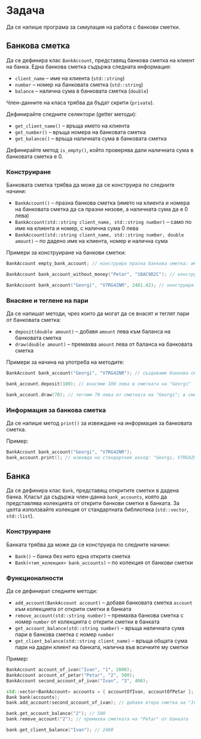 Задача
======
Да се напише програма за симулация на работа с банкови сметки.

Банкова сметка
--------------
Да се дефинира клас `BankAccount`, представящ банкова сметка на клиент на банка.
Една банкова сметка съдържа следната информация:
* `client_name` – име на клиента (`std::string`)
* `number` – номер на банковата сметка (`std::string`)
* `balance` – налична сума в банковата сметка (`double`)

Член-данните на класа трябва да бъдат скрити (`private`).

Дефинирайте следните селектори (getter методи):
* `get_client_name()` – връща името на клиента
* `get_number()` – връща номера на банковата сметка
* `get_balance()` – връща наличната сума в банковата сметка

Дефинирайте метод `is_empty()`, който проверява дали наличната сума в банковата
сметка е 0.

### Конструиране
Банковата сметка трябва да може да се конструира по следните начини:
* `BankAccount()` – празна банкова сметка (името на клиента и номера на
банковата сметка да са празни низове, а наличната сума да е 0 лева)
* `BankAccount(std::string client_name, std::string number)` – само по име на
клиента и номер, с налична сума 0 лева
* `BankAccount(std::string client_name, std::string number, double amount)` – по
дадено име на клиента, номер и налична сума

Примери за конструиране на банкови сметки:
```cpp
BankAccount empty_bank_account; // конструира празна банкова сметка: името на клиента и номера на сметката са празни низове, а наличната сума е 0 лева

BankAccount bank_account_without_money("Petar", "10AC9D2C"); // конструира банкова сметка с име на клиент "Petar", номер "10AC9D2C" и налична сума 0 лева

BankAccount bank_account("Georgi", "V7RG42NR", 2481.42); // конструира банкова сметка с име на клиент "Georgi", номер "V7RG42NR" и налична сума 2481.42 лева
```

### Внасяне и теглене на пари
Да се напишат методи, чрез които да могат да се внасят и теглят пари от
банковата сметка:
* `deposit(double amount)` – добавя `amount` лева към баланса на банковата
сметка
* `draw(double amount)` – премахва `amount` лева от баланса на банковата сметка

Примери за начина на употреба на методите:
```cpp
BankAccount bank_account("Georgi", "V7RG42NR"); // създаваме банкова сметка на "Georgi" с номер "V7RG42NR" и налична сума 0 лева

bank_account.deposit(100); // внасяме 100 лева в сметката на "Georgi"

bank_account.draw(70); // теглим 70 лева от сметката на "Georgi"; в сметката остават 30 лева
```

### Информация за банкова сметка
Да се напише метод `print()` за извеждане на информация за банковата сметка.

Пример:
```cpp
BankAccount bank_account("Georgi", "V7RG42NR");
bank_account.print(); // извежда на стандартния изход: "Georgi, V7RG42NR, 0 leva"
```

Банка
-----
Да се дефинира клас `Bank`, представящ откритите сметки в дадена банка. Класът
да съдържа член-даннa `bank_accounts`, която да представлява колекцията от
открити банкови сметки в банката. За целта използвайте колекция от стандартната
библиотека (`std::vector`, `std::list`).

### Конструиране
Банката трябва да може да се конструира по следните начини:
* `Bank()` – банка без нито една открита сметка
* `Bank(<тип_колекция> bank_accounts)` – по колекция от банкови сметки

### Функционалности
Да се дефинират следните методи:
* `add_account(BankAccount account)` – добавя банковата сметка `account` към
колекцията от открити сметки в банката
* `remove_account(std::string number)` – премахва банкова сметка с номер
`number` от колекцията с открити сметки в банката
* `get_account_balance(std::string number)` – връща наличната сума пари в
банкова сметка с номер `number`
* `get_client_balance(std::string client_name)` – връща общата сума пари на
даден клиент на банката, налична във всичките му сметки

Пример:
```cpp
BankAccount account_of_ivan("Ivan", "1", 2000);
BankAccount account_of_petar("Petar", "2", 500);
BankAccount second_account_of_ivan("Ivan", "3", 400);

std::vector<BankAccount> accounts = { accountOfIvan, accountOfPetar };
Bank bank(accounts);
bank.add_account(second_account_of_ivan); // добавя втора сметка на "Ivan" в банката

bank.get_account_balance("2"); // 500
bank.remove_account("2"); // премахва сметката на "Petar" от банката

bank.get_client_balance("Ivan"); // 2400
```
